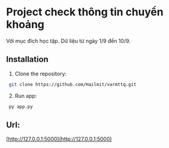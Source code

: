 # Project check thông tin chuyển khoảng
Với mục đích học tập.
Dữ liệu từ ngày 1/9 đến 10/9.

## Installation
1. Clone the repository:
```bash
 git clone https://github.com/Hailmit/varmttq.git
```

2. Run app:
```bash
 py app.py
 ```
## Url:
[http://127.0.0.1:5000](http://127.0.0.1:5000)
